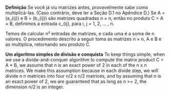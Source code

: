 **Definição**
Se você já viu matrizes antes, provavelmente sabe como multiplicá-las. (Caso contrário, deve ler a Seção D.1 no
Apêndice D.) Se A = (a_{ij}) e B = (b_{ij}) são matrizes quadradas n × n, então no produto C = A × B, definimos a entrada
c_{ij}, para i, j = 1, 2, … , n.

Temos de calcular n² entradas de matrizes, e cada uma é a soma de n valores. O procedimento descrito a seguir
toma as matrizes n × n, A e B e as multiplica, retornando seu produto C. 

**Um algoritmo simples de divisão e conquista**
To keep things simple, when we use a divide-and-conquer algorithm to compute
the matrix product C = A * B, we assume that n is an exact power of 2 in each of
the n x n matrices. We make this assumption because in each divide step, we will
divide n 	 n matrices into four n/2 x n/2 matrices, and by assuming that n is an
exact power of 2, we are guaranteed that as long as n >= 2, the dimension n/2 is an
integer.